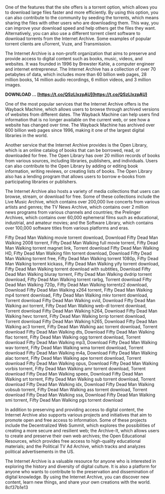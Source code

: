 
 
One of the features that the site offers is a torrent option, which allows you to download large files faster and more efficiently. By using this option, you can also contribute to the community by seeding the torrents, which means sharing the files with other users who are downloading them. This way, you can improve your download speed and help others get the files they want. Alternatively, you can also use a different torrent client software to download torrents from the Internet Archive. Some examples of popular torrent clients are uTorrent, Vuze, and Transmission.
  
The Internet Archive is a non-profit organization that aims to preserve and provide access to digital content such as books, music, videos, and websites. It was founded in 1996 by Brewster Kahle, a computer engineer and internet entrepreneur. The Internet Archive has a collection of over 70 petabytes of data, which includes more than 60 billion web pages, 28 million books, 14 million audio recordings, 6 million videos, and 3 million images.
 
**DOWNLOAD … [https://t.co/QSzLIxzpAU](https://t.co/QSzLIxzpAU)**


  
One of the most popular services that the Internet Archive offers is the Wayback Machine, which allows users to browse through archived versions of websites from different dates. The Wayback Machine can help users find information that is no longer available on the current web, or see how a website has changed over time. The Wayback Machine has archived over 600 billion web pages since 1996, making it one of the largest digital libraries in the world.
  
Another service that the Internet Archive provides is the Open Library, which is an online catalog of books that can be borrowed, read, or downloaded for free. The Open Library has over 20 million records of books from various sources, including libraries, publishers, and individuals. Users can also contribute to the Open Library by adding or editing book information, writing reviews, or creating lists of books. The Open Library also has a lending program that allows users to borrow e-books from participating libraries or publishers.
  
The Internet Archive also hosts a variety of media collections that users can browse, stream, or download for free. Some of these collections include the Live Music Archive, which contains over 200,000 live concerts from various artists and genres; the TV News Archive, which contains over 2 million news programs from various channels and countries; the Prelinger Archives, which contains over 60,000 ephemeral films such as educational, industrial, and amateur movies; and the Software Library, which contains over 100,000 software titles from various platforms and eras.
 
Fifty Dead Man Walking movie torrent download,  Download Fifty Dead Man Walking 2008 torrent,  Fifty Dead Man Walking full movie torrent,  Fifty Dead Man Walking torrent magnet link,  Torrent download Fifty Dead Man Walking HD,  Fifty Dead Man Walking film torrent download,  Download Fifty Dead Man Walking torrent free,  Fifty Dead Man Walking torrent 1080p,  Fifty Dead Man Walking torrent kickass,  Fifty Dead Man Walking yify torrent download,  Fifty Dead Man Walking torrent download with subtitles,  Download Fifty Dead Man Walking bluray torrent,  Fifty Dead Man Walking dvdrip torrent download,  Fifty Dead Man Walking torrent rarbg,  Torrent download Fifty Dead Man Walking 720p,  Fifty Dead Man Walking torrentz2 download,  Download Fifty Dead Man Walking x264 torrent,  Fifty Dead Man Walking mp4 torrent download,  Fifty Dead Man Walking mkv torrent download,  Torrent download Fifty Dead Man Walking xvid,  Download Fifty Dead Man Walking avi torrent,  Fifty Dead Man Walking web-dl torrent download,  Torrent download Fifty Dead Man Walking h264,  Download Fifty Dead Man Walking hevc torrent,  Fifty Dead Man Walking brrip torrent download,  Torrent download Fifty Dead Man Walking h265,  Download Fifty Dead Man Walking ac3 torrent,  Fifty Dead Man Walking aac torrent download,  Torrent download Fifty Dead Man Walking dts,  Download Fifty Dead Man Walking flac torrent,  Fifty Dead Man Walking ogg torrent download,  Torrent download Fifty Dead Man Walking mp3,  Download Fifty Dead Man Walking wav torrent,  Fifty Dead Man Walking wma torrent download,  Torrent download Fifty Dead Man Walking m4a,  Download Fifty Dead Man Walking alac torrent,  Fifty Dead Man Walking ape torrent download,  Torrent download Fifty Dead Man Walking opus,  Download Fifty Dead Man Walking vorbis torrent,  Fifty Dead Man Walking amr torrent download,  Torrent download Fifty Dead Man Walking speex,  Download Fifty Dead Man Walking srt torrent,  Fifty Dead Man Walking sub torrent download,  Torrent download Fifty Dead Man Walking idx,  Download Fifty Dead Man Walking vobsub torrent,  Fifty Dead Man Walking ass torrent download,  Torrent download Fifty Dead Man Walking ssa,  Download Fifty Dead Man Walking smi torrent,  Fifty Dead Man Walking pgs torrent download
  
In addition to preserving and providing access to digital content, the Internet Archive also supports various projects and initiatives that aim to promote open and free access to information. Some of these projects include the Decentralized Web Summit, which explores the possibilities of creating a more secure and resilient web; the Archive-It, which allows users to create and preserve their own web archives; the Open Educational Resources, which provides free access to high-quality educational materials; and the Political TV Ad Archive, which tracks and analyzes political advertisements in the US.
  
The Internet Archive is a valuable resource for anyone who is interested in exploring the history and diversity of digital culture. It is also a platform for anyone who wants to contribute to the preservation and dissemination of digital knowledge. By using the Internet Archive, you can discover new content, learn new things, and share your own creations with the world.
 8cf37b1e13
 
